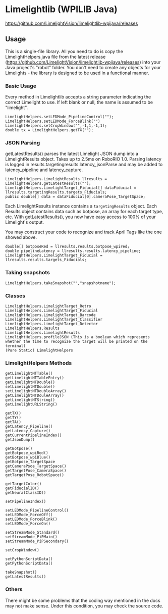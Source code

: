 # Limelightlib (WPILIB Java)
https://github.com/LimelightVision/limelightlib-wpijava/releases
## Usage

This is a single-file library. All you need to do is copy the LimelightHelpers.java file from the latest release (https://github.com/LimelightVision/limelightlib-wpijava/releases) into your Java project's "robot" folder. You don't need to create any objects for your Limelights - the library is designed to be used in a functional manner.

### Basic Usage
Every method in Limelightlib accepts a string parameter indicating the correct Limelight to use. If left blank or null, the name is assumed to be "limelight".
```
LimelightHelpers.setLEDMode_PipelineControl("");
LimelightHelpers.setLEDMode_ForceBlink("")
LimelightHelpers.setCropWindow("",-1,1,-1,1);
double tx = LimelightHelpers.getTX("");
```

### JSON Parsing
getLatestResults() parses the latest Limelight JSON dump into a LimelightResults object.
Takes up to 2.5ms on RoboRIO 1.0. Parsing latency is logged in results.targetingresults.latency_jsonParse and may be added to latency_pipeline and latency_capture.

```
LimelightHelpers.LimelightResults llresults = LimelightHelpers.getLatestResults("");
LimelightHelpers.LimelightTarget_Fiducial[] dataFiducial = llresults.targetingResults.targets_Fiducials;
public double[] data = dataFiducial[0].cameraPose_TargetSpace;
```

Each LimelightResults instance contains a `targetingResults` object. Each Results object contains data such as botpose, an array for each target type, etc. With getLatestResults(), you now have easy access to 100% of your Limelight's output.

You may construct your code to recognize and track April Tags like the one showed above.

```
double[] botposeRed = llresults.results.botpose_wpired;
double pipelineLatency = llresults.results.latency_pipeline;
LimelightHelpers.LimelightTarget_Fiducial = llresults.results.targets_Fiducials;
```

### Taking snapshots
```
LimelightHelpers.takeSnapshot("","snapshotname");
```

### Classes
```
LimelightHelpers.LimelightTarget_Retro
LimelightHelpers.LimelightTarget_Fiducial
LimelightHelpers.LimelightTarget_Barcode
LimelightHelpers.LimelightTarget_Classifier
LimelightHelpers.LimelightTarget_Detector
LimelightHelpers.Results
LimelightHelpers.LimelightResults
LimelightHelpers.profileJSON (This is a boolean which represents whether the time to recognize the target will be printed on the terminal)
(Pure Static) LimelightHelpers
```

### LimelightHelpers Methods
```
getLimelightNTTable()
getLimelightNTTableEntry()
getLimelightNTDouble()
setLimelightNTDouble()
setLimelightNTDoubleArray()
getLimelightNTDouleArray()
getLimelightNTString()
getLimelightURLString()

getTX()
getTY()
getTA()
getLatency_Pipeline()
getLatency_Capture()
getCurrentPipelineIndex()
getJsonDump()

getBotpose()
getBotpose_wpiRed()
getBotpose_wpiBlue()
getBotpose_TargetSpace
getCameraPsoe_TargetSpace()
getTargetPose_CameraSpace()
getTargetPose_RobotSpace()

getTargetColor()
getFiducialID()
getNeuralClassID()

setPipelineIndex()

setLEDMode_PipelineControl()
setLEDMode_ForceOff()
setLEDMode_ForceBlink()
setLEDMode_ForceOn()

setStreamMode_Standard()
setStreamMode_PiPMain()
setStreamMode_PiPSecondary()

setCropWindow()

setPythonScriptData()
getPythonScriptData()

takeSnapshot()
getLatestResults()
```

### Others

There might be some problems that the coding way mentioned in the docs may not make sense. Under this condition, you may check the source code. 